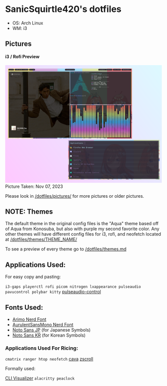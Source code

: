 # SanicSquirtle420's dotfiles
- OS: Arch Linux         
- WM: i3

## Pictures
#### i3 / Rofi Preview
![i3 image](https://raw.githubusercontent.com/sanicsquirtle420/dotfiles/main/pictures/11-07-23main3.png)
Picture Taken: Nov 07, 2023

Please look in [/dotfiles/pictures/](https://github.com/sanicsquirtle420/dotfiles/tree/main/pictures) for more pictures or older pictures.

## NOTE: Themes
The default theme in the original config files is the "Aqua" theme based off of Aqua from Konosuba, but also with purple my second favorite color. Any other themes will have different config files for i3, rofi, and neofetch located at [/dotfiles/themes/THEME_NAME/](https://github.com/sanicsquirtle420/dotfiles/tree/main/themes) 

To see a preview of every theme go to [/dotfiles/themes.md](https://github.com/sanicsquirtle420/dotfiles/blob/main/themes.md)

## Applications Used:
For easy copy and pasting:

`i3-gaps playerctl rofi picom nitrogen lxappearance pulseaudio pavucontrol polybar kitty`
[pulseaudio-control](https://aur.archlinux.org/packages/pulseaudio-control)

## Fonts Used:
- [Arimo Nerd Font](https://github.com/ryanoasis/nerd-fonts/releases/download/v3.2.1/Arimo.zip)
- [AurulentSansMono Nerd Font](https://github.com/ryanoasis/nerd-fonts/releases/download/v3.2.1/AurulentSansMono.zip)
- [Noto Sans JP](https://fonts.google.com/noto/specimen/Noto+Sans+JP) (for Japanese Symbols)
- [Noto Sans KR](https://fonts.google.com/noto/specimen/Noto+Sans+KR) (for Korean Symbols)

### Applications Used For Ricing:
`cmatrix ranger htop neofetch` [cava](https://github.com/karlstav/cava) [zscroll](https://github.com/noctuid/zscroll)

Formally used: 

[CLI Visualizer](https://github.com/dpayne/cli-visualizer) `alacritty peaclock`

